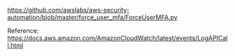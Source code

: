 https://github.com/awslabs/aws-security-automation/blob/master/force_user_mfa/ForceUserMFA.py


Reference:
https://docs.aws.amazon.com/AmazonCloudWatch/latest/events/LogAPICall.html
